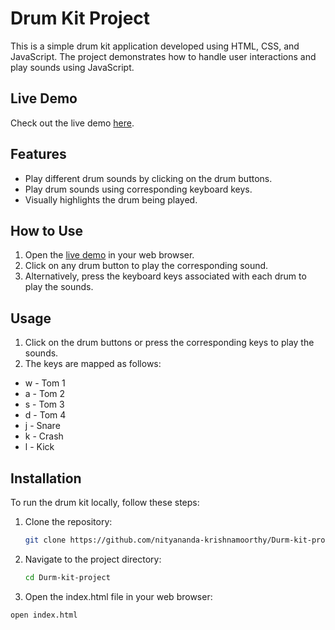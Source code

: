 # Drum Kit Project

This is a simple drum kit application developed using HTML, CSS, and JavaScript. The project demonstrates how to handle user interactions and play sounds using JavaScript.

## Live Demo

Check out the live demo [here](https://nityananda-krishnamoorthy.github.io/Durm-kit-project/).

## Features

- Play different drum sounds by clicking on the drum buttons.
- Play drum sounds using corresponding keyboard keys.
- Visually highlights the drum being played.

## How to Use

1. Open the [live demo](https://nityananda-krishnamoorthy.github.io/Durm-kit-project/) in your web browser.
2. Click on any drum button to play the corresponding sound.
3. Alternatively, press the keyboard keys associated with each drum to play the sounds.

## Usage

1. Click on the drum buttons or press the corresponding keys to play the sounds.
2. The keys are mapped as follows:
  
* w - Tom 1
* a - Tom 2
* s - Tom 3
* d - Tom 4
* j - Snare
* k - Crash
* l - Kick

## Installation

To run the drum kit locally, follow these steps:

1. Clone the repository:
   ```bash
   git clone https://github.com/nityananda-krishnamoorthy/Durm-kit-project.git
2. Navigate to the project directory:
   ```bash
   cd Durm-kit-project
3. Open the index.html file in your web browser:
  ```bash
  open index.html
